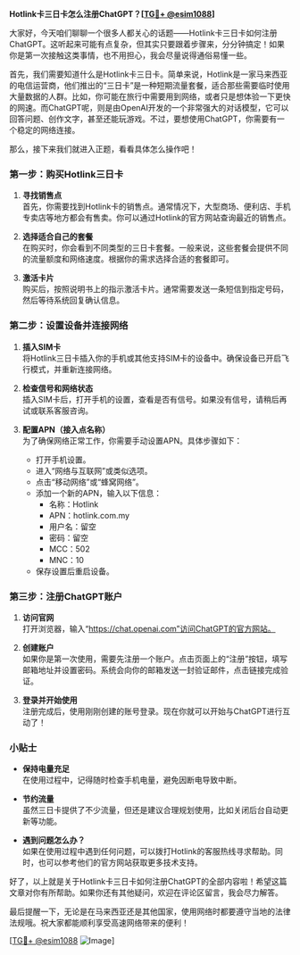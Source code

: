 **Hotlink卡三日卡怎么注册ChatGPT？[[TG💪+ @esim1088](https://t.me/s/esim1088)]**

大家好，今天咱们聊聊一个很多人都关心的话题——Hotlink卡三日卡如何注册ChatGPT。这听起来可能有点复杂，但其实只要跟着步骤来，分分钟搞定！如果你是第一次接触这类事情，也不用担心，我会尽量说得通俗易懂一些。

首先，我们需要知道什么是Hotlink卡三日卡。简单来说，Hotlink是一家马来西亚的电信运营商，他们推出的“三日卡”是一种短期流量套餐，适合那些需要临时使用大量数据的人群。比如，你可能在旅行中需要用到网络，或者只是想体验一下更快的网速。而ChatGPT呢，则是由OpenAI开发的一个非常强大的对话模型，它可以回答问题、创作文字，甚至还能玩游戏。不过，要想使用ChatGPT，你需要有一个稳定的网络连接。

那么，接下来我们就进入正题，看看具体怎么操作吧！

### 第一步：购买Hotlink三日卡

1. **寻找销售点**  
   首先，你需要找到Hotlink卡的销售点。通常情况下，大型商场、便利店、手机专卖店等地方都会有售卖。你可以通过Hotlink的官方网站查询最近的销售点。

2. **选择适合自己的套餐**  
   在购买时，你会看到不同类型的三日卡套餐。一般来说，这些套餐会提供不同的流量额度和网络速度。根据你的需求选择合适的套餐即可。

3. **激活卡片**  
   购买后，按照说明书上的指示激活卡片。通常需要发送一条短信到指定号码，然后等待系统回复确认信息。

### 第二步：设置设备并连接网络

1. **插入SIM卡**  
   将Hotlink三日卡插入你的手机或其他支持SIM卡的设备中。确保设备已开启飞行模式，并重新连接网络。

2. **检查信号和网络状态**  
   插入SIM卡后，打开手机的设置，查看是否有信号。如果没有信号，请稍后再试或联系客服咨询。

3. **配置APN（接入点名称）**  
   为了确保网络正常工作，你需要手动设置APN。具体步骤如下：
   - 打开手机设置。
   - 进入“网络与互联网”或类似选项。
   - 点击“移动网络”或“蜂窝网络”。
   - 添加一个新的APN，输入以下信息：
     - 名称：Hotlink
     - APN：hotlink.com.my
     - 用户名：留空
     - 密码：留空
     - MCC：502
     - MNC：10
   - 保存设置后重启设备。

### 第三步：注册ChatGPT账户

1. **访问官网**  
   打开浏览器，输入“https://chat.openai.com”访问ChatGPT的官方网站。

2. **创建账户**  
   如果你是第一次使用，需要先注册一个账户。点击页面上的“注册”按钮，填写邮箱地址并设置密码。系统会向你的邮箱发送一封验证邮件，点击链接完成验证。

3. **登录并开始使用**  
   注册完成后，使用刚刚创建的账号登录。现在你就可以开始与ChatGPT进行互动了！

### 小贴士

- **保持电量充足**  
  在使用过程中，记得随时检查手机电量，避免因断电导致中断。

- **节约流量**  
  虽然三日卡提供了不少流量，但还是建议合理规划使用，比如关闭后台自动更新等功能。

- **遇到问题怎么办？**  
  如果在使用过程中遇到任何问题，可以拨打Hotlink的客服热线寻求帮助。同时，也可以参考他们的官方网站获取更多技术支持。

好了，以上就是关于Hotlink卡三日卡如何注册ChatGPT的全部内容啦！希望这篇文章对你有所帮助。如果你还有其他疑问，欢迎在评论区留言，我会尽力解答。

最后提醒一下，无论是在马来西亚还是其他国家，使用网络时都要遵守当地的法律法规哦。祝大家都能顺利享受高速网络带来的便利！

[[TG💪+ @esim1088](https://t.me/s/esim1088) ![Image](https://i.postimg.cc/4NQfJmqS/Snipaste-2025-05-13-00-14-12.png)]